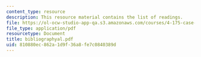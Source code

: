 ```yaml
---
content_type: resource
description: This resource material contains the list of readings.
file: https://ol-ocw-studio-app-qa.s3.amazonaws.com/courses/4-175-case-studies-in-city-form-fall-2005/810880ec862a1d9f36a8fe7c0840389d_bibliographyal.pdf
file_type: application/pdf
resourcetype: Document
title: bibliographyal.pdf
uid: 810880ec-862a-1d9f-36a8-fe7c0840389d
---
```

